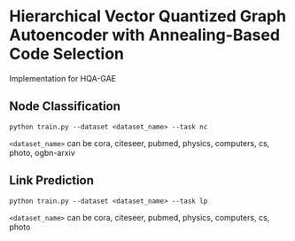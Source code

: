 # Hierarchical Vector Quantized Graph Autoencoder with Annealing-Based Code Selection

Implementation for HQA-GAE


## Node Classification

```
python train.py --dataset <dataset_name> --task nc

```

`<dataset_name>` can be cora, citeseer, pubmed, physics, computers, cs, photo, ogbn-arxiv


## Link Prediction

```
python train.py --dataset <dataset_name> --task lp

```

`<dataset_name>` can be cora, citeseer, pubmed, physics, computers, cs, photo